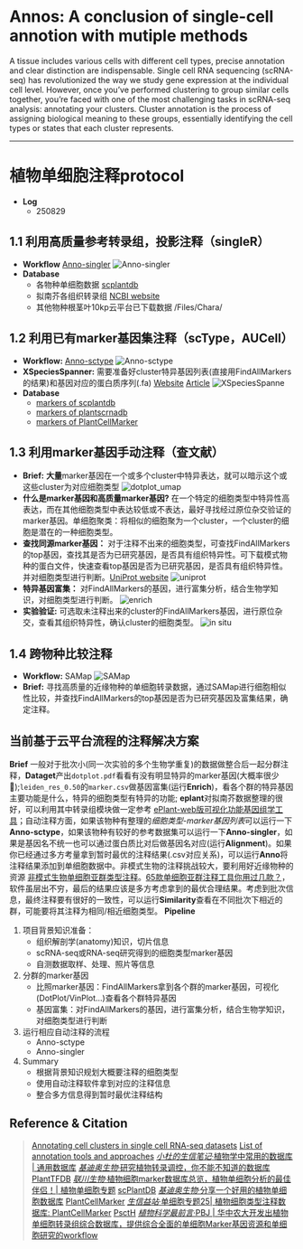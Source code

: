 # Annos: A conclusion of single-cell annotion with mutiple methods
A tissue includes various cells with different cell types, precise annotation and clear distinction are indispensable. Single cell RNA sequencing (scRNA-seq) has revolutionized the way we study gene expression at the individual cell level. However, once you’ve performed clustering to group similar cells together, you’re faced with one of the most challenging tasks in scRNA-seq analysis: annotating your clusters. Cluster annotation is the process of assigning biological meaning to these groups, essentially identifying the cell types or states that each cluster represents.

---
# 植物单细胞注释protocol
- **Log**
  - 250829

## 1.1 利用高质量参考转录组，投影注释（singleR）
- **Workflow** [Anno-singler](https://github.com/ydgenomics/Annos/tree/main/Anno-singler)
![Anno-singler](./PNG/Anno-singler.png)
- **Database**
  - 各物种单细胞数据 [scplantdb](https://biobigdata.nju.edu.cn/scplantdb/home)
  - 拟南芥各组织转录组 [NCBI website](https://www.ncbi.nlm.nih.gov/geo/query/acc.cgi?acc=GSE226097)
  - 其他物种根茎叶10kp云平台已下载数据 /Files/Chara/

## 1.2 利用已有marker基因集注释（scType，AUCell）
- **Workflow:** [Anno-sctype](https://github.com/ydgenomics/Annos/tree/main/Anno-sctype)
![Anno-sctype](./png/Anno-sctype.png)
- **XSpeciesSpanner:** 需要准备好cluster特异基因列表(直接用FindAllMarkers的结果)和基因对应的蛋白质序列(.fa) [Website](https://shoot.plantcellatlas.com/#/annotate) [Article](https://www.cell.com/cell/fulltext/S0092-8674(25)00858-X)
![XSpeciesSpanne](./PNG/XSpeciesSpanne.png)
- **Database**
  - [markers of scplantdb](https://biobigdata.nju.edu.cn/scplantdb/marker)
  - [markers of plantscrnadb](http://ibi.zju.edu.cn/plantscrnadb/#/)
  - [markers of PlantCellMarker](https://www.tobaccodb.org/pcmdb/homePage)

## 1.3 利用marker基因手动注释（查文献）
- **Brief:** **大量**marker基因在一个或多个cluster中特异表达，就可以暗示这个或这些cluster为对应细胞类型
![dotplot_umap](./PNG/dotplot_umap.png)
- **什么是marker基因和高质量marker基因?** 在一个特定的细胞类型中特异性高表达，而在其他细胞类型中表达较低或不表达，最好寻找经过原位杂交验证的marker基因。单细胞聚类：将相似的细胞聚为一个cluster，一个cluster的细胞是潜在的一种细胞类型。
- **查找同源marker基因：** 对于注释不出来的细胞类型，可查找FindAllMarkers的top基因，查找其是否为已研究基因，是否具有组织特异性。可下载模式物种的蛋白文件，快速查看top基因是否为已研究基因，是否具有组织特异性。并对细胞类型进行判断。[UniProt website](https://www.uniprot.org/)
![uniprot](./PNG/uniprot.png)
- **特异基因富集：** 对FindAllMarkers的基因，进行富集分析，结合生物学知识，对细胞类型进行判断。
![enrich](./PNG/enrich.png)
- **实验验证:** 可选取未注释出来的cluster的FindAllMarkers基因，进行原位杂交，查看其组织特异性，确认cluster的细胞类型。
![in situ](./PNG/in_situ.png)

## 1.4 跨物种比较注释
- **Workflow:** SAMap
![SAMap](./PNG/SAMap.png)
- **Brief:** 寻找高质量的近缘物种的单细胞转录数据，通过SAMap进行细胞相似性比较，并查找FindAllMarkers的top基因是否为已研究基因及富集结果，确定注释。

## 当前基于云平台流程的注释解决方案
**Brief** 一般对于批次小(同一次实验的多个生物学重复)的数据做整合后一起分群注释，**Dataget**产出`dotplot.pdf`看看有没有明显特异的marker基因(大概率很少🐶);`leiden_res_0.50`的`marker.csv`做基因富集(运行**Enrich**)，看各个群的特异基因主要功能是什么，特异的细胞类型有特异的功能; **eplant**对拟南芥数据整理的很好，可以利用其中转录组模块做一定参考 [ePlant-web版可视化功能基因组学工具](https://mp.weixin.qq.com/s/DHLZQWFRniOrlf935MOuqA)；自动注释方面，如果该物种有整理的*细胞类型-marker基因列表*可以运行一下**Anno-sctype**，如果该物种有较好的参考数据集可以运行一下**Anno-singler**，如果是基因名不统一也可以通过蛋白质比对后做基因名对应(运行**Alignment**)。如果你已经通过多方考量拿到暂时最优的注释结果(.csv对应关系)，可以运行**Anno**将注释结果添加到单细胞数据中。非模式生物的注释挑战较大，要利用好近缘物种的资源 [非模式生物单细胞亚群类型注释](https://mp.weixin.qq.com/s/7ga9awAM8jlfia7B8b_2Sw)。[65款单细胞亚群注释工具你用过几款？](https://mp.weixin.qq.com/s/gy9UbSID733BhDPSnjk_jA)，软件虽层出不穷，最后的结果应该是多方考虑拿到的最优合理结果。考虑到批次信息，最终注释要有很好的一致性，可以运行**Similarity**查看在不同批次下相近的群，可能要将其注释为相同/相近细胞类型。
**Pipeline**
1. 项目背景知识准备：
   - 组织解剖学(anatomy)知识，切片信息
   - scRNA-seq或RNA-seq研究得到的细胞类型marker基因
   - 自测数据取样、处理、照片等信息
2. 分群的marker基因
   - 比照marker基因：FindAllMarkers拿到各个群的marker基因，可视化(DotPlot/VinPlot...)查看各个群特异基因
   - 基因富集：对FindAllMarkers的基因，进行富集分析，结合生物学知识，对细胞类型进行判断
3. 运行相应自动注释的流程
   - Anno-sctype
   - Anno-singler
4. Summary
   - 根据背景知识规划大概要注释的细胞类型
   - 使用自动注释软件拿到对应的注释信息
   - 整合多方信息得到暂时最优注释结构

## Reference & Citation
> [Annotating cell clusters in single cell RNA-seq datasets](https://pluto.bio/resources/Learning%20Series/annotating-clusters-in-scrnaseq)
> [List of annotation tools and approaches](https://airtable.com/appMd0h4vP7gzQaeK/shrgmvY3ZvswENjkJ/tblgv3JRYlbD34DYD)
> [*小杜的生信笔记*·植物学中常用的数据库 | 通用数据库](https://mp.weixin.qq.com/s/eWRKpZbVN8iY1qmu5mue2g)
> [*基迪奥生物*·研究植物转录调控，你不能不知道的数据库](https://mp.weixin.qq.com/s/yee680uNUmQQUOXISr479A) [PlantTFDB](http://planttfdb.cbi.pku.edu.cn/)
> [*联川生物*·植物细胞marker数据库总览，植物单细胞分析的最佳伴侣！| 植物单细胞专题](https://mp.weixin.qq.com/s/CXGkNuBDQin5MrPWMgt8ng)
> [scPlantDB](https://biobigdata.nju.edu.cn/scplantdb/home) [*基迪奥生物*·分享一个好用的植物单细胞数据库](https://mp.weixin.qq.com/s/1dTCDc5U3dvCy15GfLRY4A)
> [PlantCellMarker](https://www.tobaccodb.org/pcmdb/homePage) [*生信益站*·单细胞专题25| 植物细胞类型注释数据库: PlantCellMarker](https://mp.weixin.qq.com/s/Y1AyXa8jkQBV4yWo_HihTw)
> [PsctH](http://jinlab.hzau.edu.cn/PsctH/) [*植物科学最前言*·PBJ | 华中农大开发出植物单细胞转录组综合数据库，提供综合全面的单细胞Marker基因资源和单细胞研究的workflow](https://mp.weixin.qq.com/s/5dMORWQeX4eTFgH0e1YkTg)